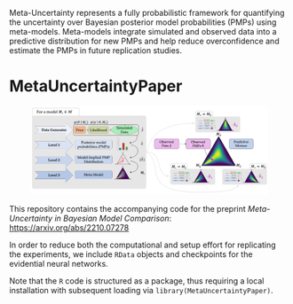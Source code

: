 
<!-- README.md is generated from README.Rmd. Please edit that file -->

Meta-Uncertainty represents a fully probabilistic framework for quantifying the uncertainty over Bayesian posterior model probabilities (PMPs) using meta-models. Meta-models integrate simulated and observed data into a predictive distribution for new PMPs and help reduce overconfidence and estimate the PMPs in future replication studies. 

# MetaUncertaintyPaper

<!-- badges: start -->
<!-- badges: end -->
<center>
<img src="inst/meta-uncertainty-figure-1.png" style="width:85.0%" />
</center>

This repository contains the accompanying code for the preprint
*Meta-Uncertainty in Bayesian Model Comparison*:
<https://arxiv.org/abs/2210.07278>

In order to reduce both the computational and setup effort for replicating the experiments, we include `RData` objects and checkpoints for the evidential neural networks.

Note that the `R` code is structured as a package, thus requiring a local installation with subsequent loading via `library(MetaUncertaintyPaper)`.
